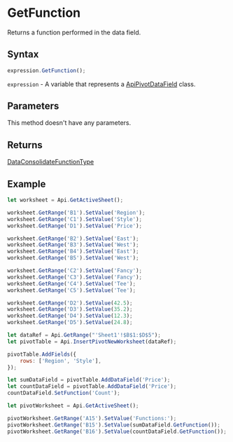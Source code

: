 # GetFunction

Returns a function performed in the data field.

## Syntax

```javascript
expression.GetFunction();
```

`expression` - A variable that represents a [ApiPivotDataField](../ApiPivotDataField.md) class.

## Parameters

This method doesn't have any parameters.

## Returns

[DataConsolidateFunctionType](../../Enumeration/DataConsolidateFunctionType.md)

## Example



```javascript editor-
let worksheet = Api.GetActiveSheet();

worksheet.GetRange('B1').SetValue('Region');
worksheet.GetRange('C1').SetValue('Style');
worksheet.GetRange('D1').SetValue('Price');

worksheet.GetRange('B2').SetValue('East');
worksheet.GetRange('B3').SetValue('West');
worksheet.GetRange('B4').SetValue('East');
worksheet.GetRange('B5').SetValue('West');

worksheet.GetRange('C2').SetValue('Fancy');
worksheet.GetRange('C3').SetValue('Fancy');
worksheet.GetRange('C4').SetValue('Tee');
worksheet.GetRange('C5').SetValue('Tee');

worksheet.GetRange('D2').SetValue(42.5);
worksheet.GetRange('D3').SetValue(35.2);
worksheet.GetRange('D4').SetValue(12.3);
worksheet.GetRange('D5').SetValue(24.8);

let dataRef = Api.GetRange("'Sheet1'!$B$1:$D$5");
let pivotTable = Api.InsertPivotNewWorksheet(dataRef);

pivotTable.AddFields({
    rows: ['Region', 'Style'],
});

let sumDataField = pivotTable.AddDataField('Price');
let countDataField = pivotTable.AddDataField('Price');
countDataField.SetFunction('Count');

let pivotWorksheet = Api.GetActiveSheet();

pivotWorksheet.GetRange('A15').SetValue('Functions:');
pivotWorksheet.GetRange('B15').SetValue(sumDataField.GetFunction());
pivotWorksheet.GetRange('B16').SetValue(countDataField.GetFunction());
```
